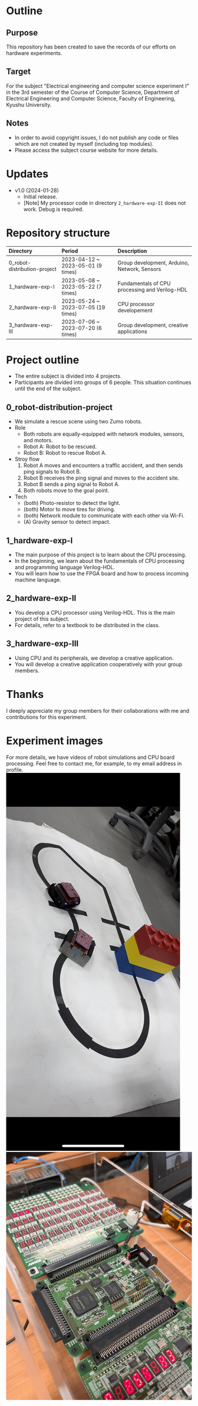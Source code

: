 # Outline
## Purpose
This repository has been created to save the records of our efforts on hardware experiments.

## Target
For the subject "Electrical engineering and computer science experiment I" in the 3rd semester of the Course of Computer Science, Department of Electrical Engineering and Computer Science, Faculty of Engineering, Kyushu University.

## Notes
- In order to avoid copyright issues, I do not publish any code or files which are not created by myself (including top modules).
- Please access the subject course website for more details.

# Updates
- v1.0 (2024-01-28)
  - Initial release.
  - [Note] My processor code in directory `2_hardware-exp-II` does not work. Debug is required.

# Repository structure
| Directory | Period | Description |
|:--|:--| :--|
| 0_robot-distribution-project | 2023-04-12 ~ 2023-05-01 (9 times) | Group development, Arduino, Network, Sensors |
| 1_hardware-exp-I | 2023-05-08 ~ 2023-05-22 (7 times) | Fundamentals of CPU processing and Verilog-HDL |
| 2_hardware-exp-II | 2023-05-24 ~ 2023-07-05 (19 times) | CPU processor developement |
| 3_hardware-exp-III | 2023-07-06 ~ 2023-07-20 (6 times) | Group development, creative applications |

# Project outline
- The entire subject is divided into 4 projects.
- Participants are divided into groups of 6 people. This situation continues until the end of the subject.
## 0_robot-distribution-project
- We simulate a rescue scene using two Zumo robots.
- Role
  - Both robots are equally-equipped with network modules, sensors, and motors.
  - Robot A: Robot to be rescued.
  - Robot B: Robot to rescue Robot A.
- Stroy flow
  1. Robot A moves and encounters a traffic accident, and then sends ping signals to Robot B.
  2. Robot B receives the ping signal and moves to the accident site.
  3. Robot B sends a ping signal to Robot A.
  4. Both robots move to the goal point.
- Tech
  - (both) Photo-resistor to detect the light.
  - (both) Motor to move tires for driving.
  - (both) Network module to communicate with each other via Wi-Fi.
  - (A) Gravity sensor to detect impact.

## 1_hardware-exp-I
- The main purpose of this project is to learn about the CPU processing.
- In the beginning, we learn about the fundamentals of CPU processing and programming language Verilog-HDL.
- You will learn how to use the FPGA board and how to process incoming machine language.

## 2_hardware-exp-II
- You develop a CPU processor using Verilog-HDL. This is the main project of this subject.
- For details, refer to a textbook to be distributed in the class.

## 3_hardware-exp-III
- Using CPU and its peripherals, we develop a creative application.
- You will develop a creative application cooperatively with your group members.

# Thanks
I deeply appreciate my group members for their collaborations with me and contributions for this experiment. 

# Experiment images
For more details, we have videos of robot simulations and CPU board processing. Feel free to contact me, for example, to my email address in profile.
![image](./img/1.jpg)
![image](./img/2.jpg)
